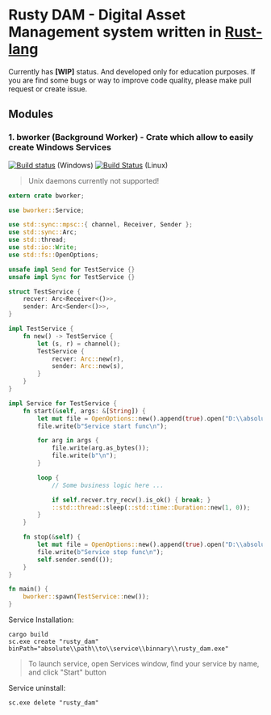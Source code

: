 # Rusty DAM - Digital Asset Management system written in [Rust-lang]

Currently has **[WIP]** status. And developed only for education purposes.
If you are find some bugs or way to improve code quality, please make pull request or create issue.

## Modules 

### 1. bworker (Background Worker) - Crate which allow to easily create Windows Services

[![Build status](https://ci.appveyor.com/api/projects/status/12xtxvwwf3qf3coj?svg=true)](https://ci.appveyor.com/project/AlexNav73/rusty-dam) (Windows)
[![Build Status](https://travis-ci.org/AlexNav73/rusty_dam.svg?branch=master)](https://travis-ci.org/AlexNav73/rusty_dam) (Linux)

> Unix daemons currently not supported!

```rust
extern crate bworker;

use bworker::Service;

use std::sync::mpsc::{ channel, Receiver, Sender };
use std::sync::Arc;
use std::thread;
use std::io::Write;
use std::fs::OpenOptions;

unsafe impl Send for TestService {}
unsafe impl Sync for TestService {}

struct TestService {
    recver: Arc<Receiver<()>>,
    sender: Arc<Sender<()>>,
}

impl TestService {
    fn new() -> TestService {
        let (s, r) = channel();
        TestService {
            recver: Arc::new(r),
            sender: Arc::new(s),
        }
    }
}

impl Service for TestService {
    fn start(&self, args: &[String]) {
        let mut file = OpenOptions::new().append(true).open("D:\\absolute\\path\\to\\log\\file.rs").unwrap();
        file.write(b"Service start func\n");

        for arg in args {
            file.write(arg.as_bytes());
            file.write(b"\n");
        }

        loop { 
            // Some business logic here ...

            if self.recver.try_recv().is_ok() { break; }
            ::std::thread::sleep(::std::time::Duration::new(1, 0));
        }
    }

    fn stop(&self) {
        let mut file = OpenOptions::new().append(true).open("D:\\absolute\\path\\to\\log\\file.rs").unwrap();
        file.write(b"Service stop func\n");
        self.sender.send(());
    }
}

fn main() {
    bworker::spawn(TestService::new());
}
```

Service Installation:

```
cargo build
sc.exe create "rusty_dam" binPath="absolute\\path\\to\\service\\binnary\\rusty_dam.exe"
```

> To launch service, open Services window, find your service by name, and click "Start" button

Service uninstall:
```
sc.exe delete "rusty_dam"
```

[Rust-lang]: https://www.rust-lang.org 
